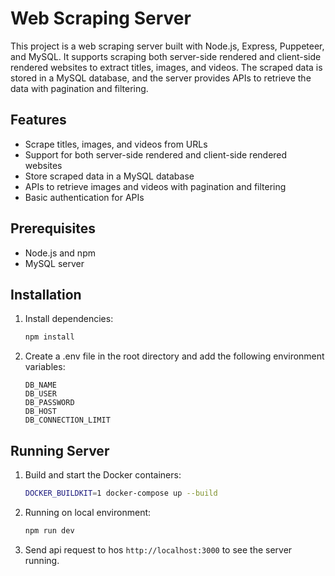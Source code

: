 # Web Scraping Server

This project is a web scraping server built with Node.js, Express, Puppeteer, and MySQL. It supports scraping both server-side rendered and client-side rendered websites to extract titles, images, and videos. The scraped data is stored in a MySQL database, and the server provides APIs to retrieve the data with pagination and filtering.

## Features

- Scrape titles, images, and videos from URLs
- Support for both server-side rendered and client-side rendered websites
- Store scraped data in a MySQL database
- APIs to retrieve images and videos with pagination and filtering
- Basic authentication for APIs

## Prerequisites

- Node.js and npm
- MySQL server

## Installation

1. Install dependencies:

    ```bash
    npm install
    ```

2. Create a .env file in the root directory and add the following environment variables:

    ``` 
    DB_NAME
    DB_USER
    DB_PASSWORD
    DB_HOST
    DB_CONNECTION_LIMIT
    ```

## Running Server

1. Build and start the Docker containers:

    ```bash
    DOCKER_BUILDKIT=1 docker-compose up --build
    ```

2. Running on local environment:

    ```bash
    npm run dev
    ```

3. Send api request to hos `http://localhost:3000` to see the server running.